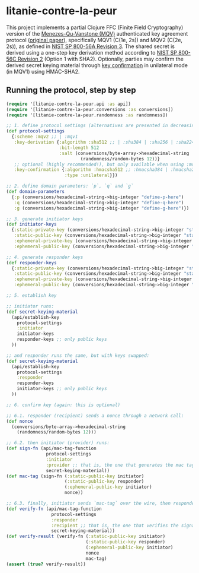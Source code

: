 # litanie-contre-la-peur

This project implements a partial Clojure FFC (Finite Field Cryptography) version of the [Menezes-Qu-Vanstone (MQV)](https://en.wikipedia.org/wiki/MQV) authenticated key agreement protocol ([original paper](https://cacr.uwaterloo.ca/techreports/1998/corr98-05.pdf)), specifically MQV1 (C(1e, 2s)) and MQV2 (C(2e, 2s)), as defined in [NIST SP 800-56A Revision 3](https://nvlpubs.nist.gov/nistpubs/SpecialPublications/NIST.SP.800-56Ar3.pdf). The shared secret is derived using a one-step key derivation method according to [NIST SP 800-56C Revision 2](https://nvlpubs.nist.gov/nistpubs/SpecialPublications/NIST.SP.800-56Cr2.pdf) (Option 1 with SHA2). Optionally, parties may confirm the derived secret keying material through [key confirmation](https://csrc.nist.gov/glossary/term/key_confirmation) in unilateral mode (in MQV1) using HMAC-SHA2.

## Running the protocol, step by step

```clj
(require '[litanie-contre-la-peur.api :as api])
(require '[litanie-contre-la-peur.conversions :as conversions])
(require '[litanie-contre-la-peur.randomness :as randomness])

;; 1. define protocol settings (alternatives are presented in decreasing order of security preference)
(def protocol-settings
  {:scheme :mqv2 ;; | :mqv1
   :key-derivation {:algorithm :sha512 ;; | :sha384 | :sha256 | :sha224
                    :bit-length 512
                    :salt (conversions/byte-array->hexadecimal-string
                            (randomness/random-bytes 12))}
   ;; optional (highly recommended!), but only available when using :mqv1 scheme as of now
   :key-confirmation {:algorithm :hmacsha512 ;; :hmacsha384 | :hmacsha256 | :hmacsha224
                      :type :unilateral}})

;; 2. define domain parameters: `p`, `q` and `g`
(def domain-parameters
  {:p (conversions/hexadecimal-string->big-integer "define-p-here")
   :q (conversions/hexadecimal-string->big-integer "define-q-here")
   :g (conversions/hexadecimal-string->big-integer "define-g-here")})

;; 3. generate initiator keys
(def initiator-keys
  {:static-private-key (conversions/hexadecimal-string->big-integer "static-private-key-goes-here")
   :static-public-key (conversions/hexadecimal-string->big-integer "static-public-key-goes-here")
   :ephemeral-private-key (conversions/hexadecimal-string->big-integer "ephemeral-private-key-goes-here")
   :ephemeral-public-key (conversions/hexadecimal-string->big-integer "ephemeral-public-key-goes-here")})

;; 4. generate responder keys
(def responder-keys
  {:static-private-key (conversions/hexadecimal-string->big-integer "static-private-key-goes-here")
   :static-public-key (conversions/hexadecimal-string->big-integer "static-public-key-goes-here")
   :ephemeral-private-key (conversions/hexadecimal-string->big-integer "ephemeral-private-key-goes-here")
   :ephemeral-public-key (conversions/hexadecimal-string->big-integer "ephemeral-public-key-goes-here")})

;; 5. establish key

;; initiator runs:
(def secret-keying-material
  (api/establish-key
    protocol-settings
    :initiator
    initiator-keys
    responder-keys ;; only public keys
  ))

;; and responder runs the same, but with keys swapped:
(def secret-keying-material
  (api/establish-key
    protocol-settings
    :responder
    responder-keys
    initiator-keys ;; only public keys
  ))

;; 6. confirm key (again: this is optional)

;; 6.1. responder (recipient) sends a nonce through a network call:
(def nonce
  (conversions/byte-array->hexadecimal-string
    (randomness/random-bytes 12)))

;; 6.2. then initiator (provider) runs:
(def sign-fn (api/mac-tag-function
               protocol-settings
               :initiator
               :provider ;; that is, the one that generates the mac tag
               secret-keying-material))
(def mac-tag (sign-fn (:static-public-key initiator)
                      (:static-public-key responder)
                      (:ephemeral-public-key initiator)
                      nonce))

;; 6.3. finally, initiator sends `mac-tag` over the wire, then responder runs:
(def verify-fn (api/mac-tag-function
                 protocol-settings
                 :responder
                 :recipient ;; that is, the one that verifies the signature matches
                 secret-keying-material))
(def verify-result (verify-fn (:static-public-key initiator)
                              (:static-public-key responder)
                              (:ephemeral-public-key initiator)
                              nonce
                              mac-tag)
(assert (true? verify-result))
```
